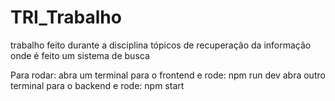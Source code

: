 # TRI_Trabalho
trabalho feito durante a disciplina tópicos de recuperação da informação onde é feito um sistema de busca

Para rodar:
abra um terminal para o frontend e rode: npm run dev
abra outro terminal para o backend e rode: npm start
